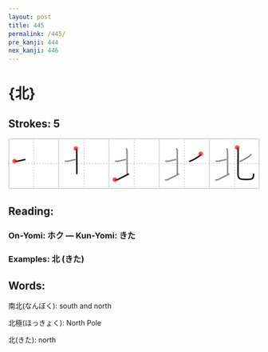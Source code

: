 ```yaml
---
layout: post
title: 445
permalink: /445/
pre_kanji: 444
nex_kanji: 446
---
```


# {北}

## Strokes: 5

<div class="stroke"><img src="../images/E58C97.png" /></div>

## Reading:

### On-Yomi: ホク &mdash; Kun-Yomi: きた

### Examples: 北 (きた)

## Words:

南北(なんぼく): south and north

北極(ほっきょく): North Pole

北(きた): north
